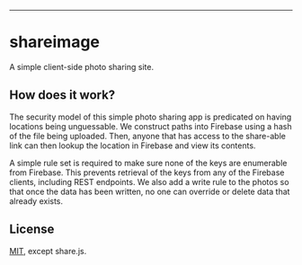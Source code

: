 

---

shareimage
========

A simple client-side photo sharing site.


How does it work?
-----------------
The security model of this simple photo sharing app is predicated on having
locations being unguessable. We construct paths into Firebase using a hash of
the file being uploaded. Then, anyone that has access to the share-able link
can then lookup the location in Firebase and view its contents.

A simple rule set is required to make sure none of the keys are enumerable
from Firebase. This prevents retrieval of the keys from any of the Firebase
clients, including REST endpoints. We also add a write rule to the photos so
that once the data has been written, no one can override or delete data that
already exists. 

License
-------
[MIT](http://firebase.mit-license.org), except share.js.


